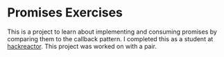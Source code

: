 # Promises Exercises
This is a project to learn about implementing and consuming promises by comparing them to the callback pattern. I completed this as a student at [hackreactor](http://hackreactor.com). This project was worked on with a pair.

